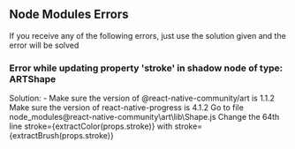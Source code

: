 ## Node Modules Errors
If you receive any of the following errors, just use the solution given and the error will be solved

### Error while updating property 'stroke' in shadow node of type: ARTShape
Solution: -
Make sure the version of @react-native-community/art is 1.1.2
Make sure the version of react-native-progress is 4.1.2
Go to file node_modules@react-native-community\art\lib\Shape.js
Change the 64th line stroke={extractColor(props.stroke)} with stroke={extractBrush(props.stroke)}
